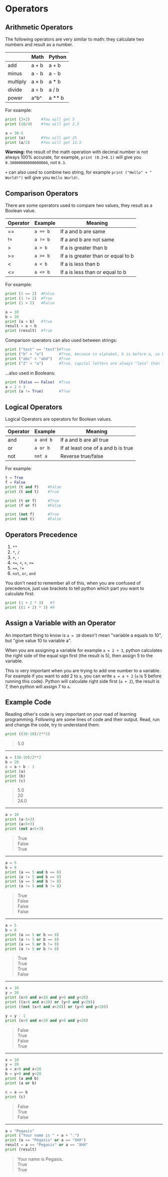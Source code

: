 # Operators

## Arithmetic Operators

The following operators are very similar to math: they calculate two numbers and result as a number.

|          | Math  | Python |
| -------- | ----- | ------ |
| add      | a + b | a + b  |
| minus    | a - b | a - b  |
| multiply | a × b | a * b  |
| divide   | a ÷ b | a / b  |
| power    | a^b^  | a ** b |

For example:

```python
print (3+2)     #You will get 5
print (10/4)    #You will get 2.5

a = 30-5
print (a)       #You will get 25
print (a/2)     #You will get 12.5
```

**Warning:** the result of the math operation with decimal number is not always 100% accurate, for example, `print (0.2+0.1)` will give you `0.30000000000000004`, not `0.3`.

`+` can also used to combine two string, for example `print ("Hello" + " World!")` will give you `Hello World!`.



## Comparison Operators

There are some operators used to compare two values, they result as a Boolean value.

| Operator | Example  | Meaning                            |
| -------- | -------- | ---------------------------------- |
| ==       | `a == b` | If a and b are same                |
| !=       | `a != b` | If a and b are not same            |
| >        | `a > b`  | If a is greater than b             |
| >=       | `a >= b` | If a is greater than or equal to b |
| <        | `a < b`  | If a is less than b                |
| <=       | `a <= b` | If a is less than or equal to b    |

For example:

```python
print (1 == 2)  #False
print (1 != 2)  #True
print (1 > 2)   #False

a = 10
b = 20
print (a < b)   #True
result = a < b
print (result)  #True
```

Comparison operators can also used between strings:

```python
print ("test" == "test")#True
print ("b" > "a")       #True, because in alphabet, b is before a, so b is greater than a
print ("abc" < "abd")   #True
print ("Z" < "a")       #True, capital letters are always "less" than lowercase letters
```

...also used in Booleans:

```Python
print (False == False)  #True
a = 2 > 3
print (a != True)       #True
```

## Logical Operators

Logical Operators are operators for Boolean values.

| Operator | Example   | Meaning                            |
| -------- | --------- | ---------------------------------- |
| and      | `a and b` | If a and b are all true            |
| or       | `a or b`  | If at least one of a and b is true |
| not      | `not a`   | Reverse true/false                 |

For example:

```python
t = True
f = False
print (t and f)    #False
print (t and t)    #True

print (t or f)     #True
print (f or f)     #False

print (not f)      #True
print (not t)      #False
```

## Operators Precedence

1. `**`
2. `*`, `/`
3. `+`, `-`
4. `<=`, `<`, `>`, `>=`
5. `==`, `!=`
6. `not`, `or`, `and`

You don't need to remember all of this, when you are confused of precedence, just use brackets to tell python which part you want to calculate first:

```python
print (1 + 2 * 3)   #7
print ((1 + 2) * 3) #9
```

## Assign a Variable with an Operator

An important thing to know is `a = 10` doesn't mean "variable a equals to 10", but "give value 10 to variable a".

When you are assigning a variable for example `a = 2 + 3`, python calculates the right side of the equal sign first (the result is 5), then assign 5 to the variable.

This is very important when you are trying to add one number to a variable. For example if you want to add 2 to `a`, you can write `a = a + 2` (`a` is 5 before running this code). Python will calculate right side first (`a + 2`), the result is 7, then python will assign 7 to `a`.

## Example Code

Reading other's code is very important on your road of learning programming. Following are some lines of code and their output. Read, run and change the code, try to understand them.

```python
print ((30-10)/2**2)
```

> 5.0

---

```python
a = (30-10)/2**2
b = 20
c = a + b - 1
print (a)
print (b)
print (c)
```

> 5.0<br>20<br>24.0

---

```python
a = 10
print (a-5>3)
print (a<5+3)
print (not a<5+3)
```

> True<br>False<br>True

---

```python
a = 5
b = 8
print (a == 5 and b == 8)
print (a != 5 and b == 8)
print (a == 5 and b != 8)
print (a != 5 and b != 8)
```

> True<br>False<br>False<br>False

---

```python
a = 5
b = 8
print (a == 5 or b == 8)
print (a != 5 or b == 8)
print (a == 5 or b != 8)
print (a != 5 or b != 8)
```

> True<br>True<br>True<br>False

---

```python
x = 10
y = 20
print (x>0 and x<20 and y>0 and y<20)
print ((x>0 and x<20) or (y>0 and y<20))
print ((not (x>0 and x<20)) or (y>0 and y<20))

y = y - 1
print (x>0 and x<20 and y>0 and y<20)
```

> False<br>True<br>False<br>True

---

```python
x = 10
y = 20
a = x>0 and x<20
b = y>0 and y<20
print (a and b)
print (a or b)

c = a == b
print (c)
```

> False<br>True<br>False

---

```python
a = "Pegasis"
print ("Your name is " + a + ".")
print (a == "Pegasis" or a == "XHX")
result = a == "Pegasis" or a == "XHX"
print (result)
```

> Your name is Pegasis.<br>True<br>True